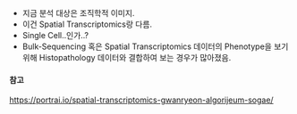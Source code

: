
- 지금 분석 대상은 조직학적 이미지.
- 이건 Spatial Transcriptomics랑 다름.
- Single Cell..인가..?
- Bulk-Sequencing 혹은 Spatial Transcriptomics 데이터의 Phenotype을 보기 위해 Histopathology 데이터와 결합하여 보는 경우가 많아졌음.


#### 참고
https://portrai.io/spatial-transcriptomics-gwanryeon-algorijeum-sogae/
